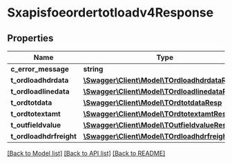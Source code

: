 # Sxapisfoeordertotloadv4Response

## Properties
Name | Type | Description | Notes
------------ | ------------- | ------------- | -------------
**c_error_message** | **string** |  | [optional] 
**t_ordloadhdrdata** | [**\Swagger\Client\Model\TOrdloadhdrdataResp**](TOrdloadhdrdataResp.md) |  | [optional] 
**t_ordloadlinedata** | [**\Swagger\Client\Model\TOrdloadlinedataResp**](TOrdloadlinedataResp.md) |  | [optional] 
**t_ordtotdata** | [**\Swagger\Client\Model\TOrdtotdataResp**](TOrdtotdataResp.md) |  | [optional] 
**t_ordtotextamt** | [**\Swagger\Client\Model\TOrdtotextamtResp**](TOrdtotextamtResp.md) |  | [optional] 
**t_outfieldvalue** | [**\Swagger\Client\Model\TOutfieldvalueResp**](TOutfieldvalueResp.md) |  | [optional] 
**t_ordloadhdrfreight** | [**\Swagger\Client\Model\TOrdloadhdrfreightResp**](TOrdloadhdrfreightResp.md) |  | [optional] 

[[Back to Model list]](../README.md#documentation-for-models) [[Back to API list]](../README.md#documentation-for-api-endpoints) [[Back to README]](../README.md)



